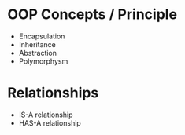 # OOP Concepts / Principle
- Encapsulation
- Inheritance
- Abstraction
- Polymorphysm

# Relationships
- IS-A relationship
- HAS-A relationship